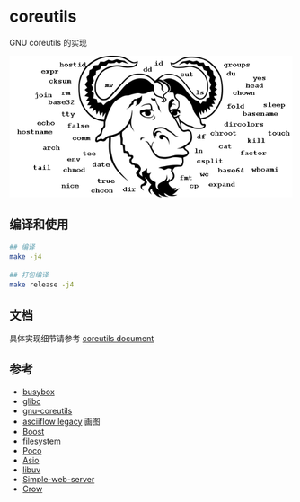 # coreutils

GNU coreutils 的实现

![GNU](https://raw.githubusercontent.com/learner-lu/picbed/master/GNU.png)

## 编译和使用

```bash
## 编译
make -j4

## 打包编译
make release -j4
```

## 文档

具体实现细节请参考 [coreutils document](https://luzhixing12345.github.io/coreutils)

## 参考

- [busybox](https://busybox.net/)
- [glibc](https://github.com/bminor/glibc)
- [gnu-coreutils](https://www.maizure.org/projects/decoded-gnu-coreutils/)
- [asciiflow legacy](https://asciiflow.com/legacy/) 画图
- [Boost](https://www.boost.org/)
- [filesystem](https://en.cppreference.com/w/cpp/filesystem)
- [Poco](https://github.com/pocoproject/poco)
- [Asio](https://think-async.com/Asio/)
- [libuv](https://github.com/libuv/libuv)
- [Simple-web-server](https://github.com/eidheim/Simple-Web-Server)
- [Crow](https://crowcpp.org/master/)
